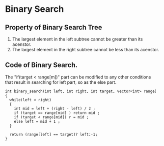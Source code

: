 # Binary Search

## Property of Binary Search Tree
1. The largest element in the left subtree cannot be greater than its acenstor.
2. The largest element in the right subtree cannot be less than its acenstor.

## Code of Binary Search.
The "if(target < range[m])" part can be modified to any other conditions that 
result in searching for left part, so as the else part. 

```
int binary_search(int left, int right, int target, vector<int> range)
{
  while(left < right)
  {
    int mid = left + (right - left) / 2 ;
    if (target == range[mid] ) return mid ;
    if (target < range[mid]) r = mid ;
    else left = mid + 1 ;
  }
  
  return (range[left] == target)? left:-1; 
}
```

